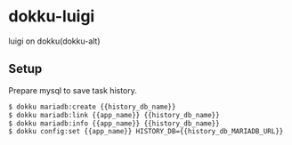 # dokku-luigi

luigi on dokku(dokku-alt)

## Setup

Prepare mysql to save task history.

```bash
$ dokku mariadb:create {{history_db_name}}
$ dokku mariadb:link {{app_name}} {{history_db_name}}
$ dokku mariadb:info {{app_name}} {{history_db_name}}
$ dokku config:set {{app_name}} HISTORY_DB={{history_db_MARIADB_URL}}
```

